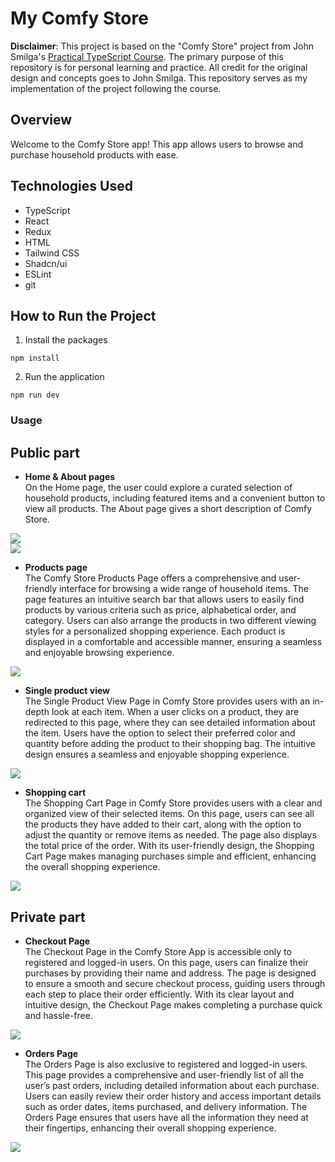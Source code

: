 # My Comfy Store

**Disclaimer**: This project is based on the "Comfy Store" project from John Smilga's [Practical TypeScript Course](https://www.udemy.com/course/practical-typescript/?kw=practical+typescript&src=sac). The primary purpose of this repository is for personal learning and practice. All credit for the original design and concepts goes to John Smilga. This repository serves as my implementation of the project following the course.

## Overview
Welcome to the Comfy Store app! This app allows users to browse and purchase household products with ease.

## Technologies Used
- TypeScript
- React
- Redux
- HTML
- Tailwind CSS
- Shadcn/ui
- ESLint
- git

## How to Run the Project
1. Install the packages
```
npm install
```
2. Run the application
```
npm run dev
```


### Usage

## Public part

- **Home & About pages**
<br />On the Home page, the user could explore a curated selection of household products, including featured items and a convenient button to view all products. The About page gives a short description of Comfy Store.
<img src="./src/assets/homePage.png"/>
<br /><img src="./src/assets/aboutPage.png"/>

- **Products page**
<br />The Comfy Store Products Page offers a comprehensive and user-friendly interface for browsing a wide range of household items. The page features an intuitive search bar that allows users to easily find products by various criteria such as price, alphabetical order, and category. Users can also arrange the products in two different viewing styles for a personalized shopping experience. Each product is displayed in a comfortable and accessible manner, ensuring a seamless and enjoyable browsing experience.
<img src="./src/assets/productsPage.png"/>

- **Single product view**
<br />The Single Product View Page in Comfy Store provides users with an in-depth look at each item. When a user clicks on a product, they are redirected to this page, where they can see detailed information about the item. Users have the option to select their preferred color and quantity before adding the product to their shopping bag. The intuitive design ensures a seamless and enjoyable shopping experience.
<img src="./src/assets/singleProductPage.png"/>

- **Shopping cart**
<br />The Shopping Cart Page in Comfy Store provides users with a clear and organized view of their selected items. On this page, users can see all the products they have added to their cart, along with the option to adjust the quantity or remove items as needed. The page also displays the total price of the order. With its user-friendly design, the Shopping Cart Page makes managing purchases simple and efficient, enhancing the overall shopping experience.
<img src="./src/assets/cartPage.png"/>

## Private part

- **Checkout Page**
<br />The Checkout Page in the Comfy Store App is accessible only to registered and logged-in users. On this page, users can finalize their purchases by providing their name and address. The page is designed to ensure a smooth and secure checkout process, guiding users through each step to place their order efficiently. With its clear layout and intuitive design, the Checkout Page makes completing a purchase quick and hassle-free.
<img src="./src/assets/checkoutPage.png"/>

- **Orders Page**
<br />The Orders Page is also exclusive to registered and logged-in users. This page provides a comprehensive and user-friendly list of all the user’s past orders, including detailed information about each purchase. Users can easily review their order history and access important details such as order dates, items purchased, and delivery information. The Orders Page ensures that users have all the information they need at their fingertips, enhancing their overall shopping experience.
<img src="./src/assets/ordersPage.png"/>
